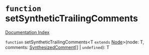 # `function` setSyntheticTrailingComments

[Documentation Index](../README.md)

`function` setSyntheticTrailingComments\<T `extends` [Node](../interface.Node/README.md)>(node: T, comments: [SynthesizedComment](../interface.SynthesizedComment/README.md)\[] | `undefined`): T